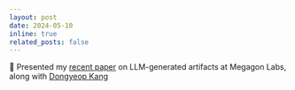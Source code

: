 ```yaml
---
layout: post
date: 2024-05-10
inline: true
related_posts: false
---
```


🎤 Presented my [recent paper](https://arxiv.org/abs/2401.14698) on LLM-generated artifacts at Megagon Labs, along with [Dongyeop Kang](https://dykang.github.io/)

